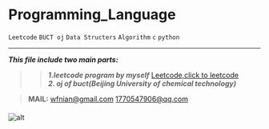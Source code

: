 
# Programming_Language
 `Leetcode` `BUCT oj` `Data Structers` `Algorithm` `c` `python`
___



***This file include two main parts:***
 
>>***1.leetcode program by myself***   [Leetcode,click to leetcode](https://leetcode.com/problemset/algorithms/)  
>>***2. oj of buct(Beijing University of chemical technology)***


 
>**MAIL:**
<wfnian@gmail.com>
<1770547906@qq.com>


####
   ![alt](https://pic3.zhimg.com/v2-ad582cdbe127ee352dc08c74d24506e2_xl.jpg "logo : little nightmares_little_six")        
